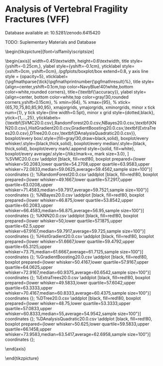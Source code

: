 # Analysis of Vertebral Fragility Fractures (VFF)

Database available at: 10.5281/zenodo.6415420

TODO: Suplementary Materials and Database



\begin{tikzpicture}[font=\sffamily\scriptsize]

\begin{axis}[
width=0.45\textwidth,
height=0.6\textwidth,
title style={yshift=-0.25cm,},
ylabel style={yshift=-0.1cm},
yticklabel style={xshift=0cm, yshift=0cm},
/pgfplots/boxplot/box extend=0.8,
y axis line style = {opacity=5},
xticklabel={\pgfmathparse{\tick}\pgfmathprintnumber{\pgfmathresult}\%},
title style={align=center,yshift=0.1cm,top color=NavyBlue!40!white,bottom color=white,rounded corners},
title={\textbf{\accuracy}},
ylabel style={align=center, bottom color=white,top color=gray!30,rounded corners,yshift=0.15cm},
% xmin={64},
% xmax={95},
% xtick={65,70,75,80,85,90,95},
xmajorgrids,
ymajorgrids,
xminorgrids,
minor x tick num={1},
y tick style={line width=0.5pt},
minor x grid style={dotted,black},
ytick={1,...,25},
yticklabels={\textbf{SVMC20.0.csv},RandomForest20.0.csv,NBayes20.0.csv,\textbf{KNN20.0.csv},HistGradient20.0.csv,GradientBoosting20.0.csv,\textbf{ExtraTrees20.0.csv},DTree20.0.csv,\textbf{DAnalysisQuadratic20.0.csv}},
    boxplot/every box/.style={fill=gray!30,draw=black,solid},
boxplot/every whisker/.style={black,thick,solid},
boxplot/every median/.style={black, thick,solid},
boxplot/every mark/.append style={solid, fill=white},
boxplot/every average/.style={/tikz/mark=x, mark size=3.0},
]
%SVMC20.0.csv
      \addplot [black, fill=red!80, boxplot prepared={lower whisker=50.2083,lower quartile=54.2708,upper quartile=63.9583,upper whisker=72.0833,median=59.0625,average=59.4562,sample size=100"}] coordinates {};
     %RandomForest20.0.csv
      \addplot [black, fill=red!80, boxplot prepared={lower whisker=49.1667,lower quartile=57.2917,upper quartile=63.0208,upper whisker=71.4583,median=59.7917,average=59.7521,sample size=100"}] coordinates {};
     %NBayes20.0.csv
      \addplot [black, fill=red!80, boxplot prepared={lower whisker=46.875,lower quartile=53.8542,upper quartile=60.2083,upper whisker=66.4583,median=56.875,average=56.95,sample size=100"}] coordinates {};
     %KNN20.0.csv
      \addplot [black, fill=red!80, boxplot prepared={lower whisker=50,lower quartile=57.1875,upper quartile=62.5,upper whisker=67.9167,median=59.7917,average=59.725,sample size=100"}] coordinates {};
     %HistGradient20.0.csv
      \addplot [black, fill=red!80, boxplot prepared={lower whisker=51.6667,lower quartile=59.4792,upper quartile=65.3125,upper whisker=73.75,median=61.6667,average=61.7125,sample size=100"}] coordinates {};
     %GradientBoosting20.0.csv
      \addplot [black, fill=red!80, boxplot prepared={lower whisker=50.4167,lower quartile=57.9167,upper quartile=64.0625,upper whisker=72.9167,median=60.9375,average=60.6542,sample size=100"}] coordinates {};
     %ExtraTrees20.0.csv
      \addplot [black, fill=red!80, boxplot prepared={lower whisker=49.5833,lower quartile=57.6042,upper quartile=63.3333,upper whisker=70.4167,median=60.8333,average=60.4375,sample size=100"}] coordinates {};
     %DTree20.0.csv
      \addplot [black, fill=red!80, boxplot prepared={lower whisker=48.75,lower quartile=53.3333,upper quartile=57.0833,upper whisker=60.8333,median=55,average=54.9542,sample size=100"}] coordinates {};
     %DAnalysisQuadratic20.0.csv
      \addplot [black, fill=red!80, boxplot prepared={lower whisker=50.625,lower quartile=59.5833,upper quartile=66.1458,upper whisker=73.9583,median=63.5417,average=62.6958,sample size=100"}] coordinates {};
     
     
\end{axis}


\end{tikzpicture}


